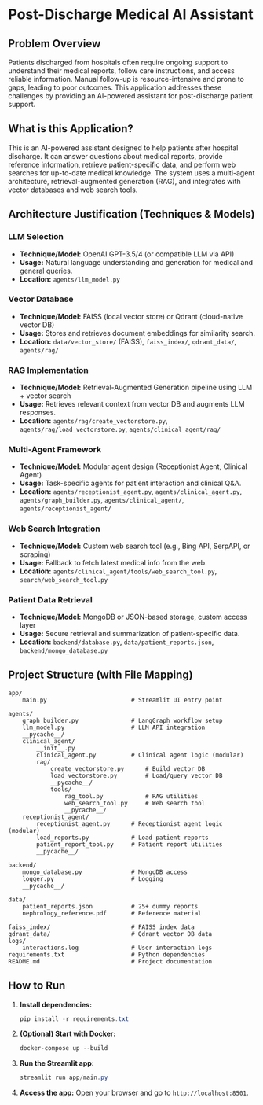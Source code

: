 # Post-Discharge Medical AI Assistant

## Problem Overview
Patients discharged from hospitals often require ongoing support to understand their medical reports, follow care instructions, and access reliable information. Manual follow-up is resource-intensive and prone to gaps, leading to poor outcomes. This application addresses these challenges by providing an AI-powered assistant for post-discharge patient support.

## What is this Application?
This is an AI-powered assistant designed to help patients after hospital discharge. It can answer questions about medical reports, provide reference information, retrieve patient-specific data, and perform web searches for up-to-date medical knowledge. The system uses a multi-agent architecture, retrieval-augmented generation (RAG), and integrates with vector databases and web search tools.

## Architecture Justification (Techniques & Models)

### LLM Selection
- **Technique/Model:** OpenAI GPT-3.5/4 (or compatible LLM via API)
- **Usage:** Natural language understanding and generation for medical and general queries.
- **Location:** `agents/llm_model.py`

### Vector Database
- **Technique/Model:** FAISS (local vector store) or Qdrant (cloud-native vector DB)
- **Usage:** Stores and retrieves document embeddings for similarity search.
- **Location:** `data/vector_store/` (FAISS), `faiss_index/`, `qdrant_data/`, `agents/rag/`

### RAG Implementation
- **Technique/Model:** Retrieval-Augmented Generation pipeline using LLM + vector search
- **Usage:** Retrieves relevant context from vector DB and augments LLM responses.
- **Location:** `agents/rag/create_vectorstore.py`, `agents/rag/load_vectorstore.py`, `agents/clinical_agent/rag/`

### Multi-Agent Framework
- **Technique/Model:** Modular agent design (Receptionist Agent, Clinical Agent)
- **Usage:** Task-specific agents for patient interaction and clinical Q&A.
- **Location:** `agents/receptionist_agent.py`, `agents/clinical_agent.py`, `agents/graph_builder.py`, `agents/clinical_agent/`, `agents/receptionist_agent/`

### Web Search Integration
- **Technique/Model:** Custom web search tool (e.g., Bing API, SerpAPI, or scraping)
- **Usage:** Fallback to fetch latest medical info from the web.
- **Location:** `agents/clinical_agent/tools/web_search_tool.py`, `search/web_search_tool.py`

### Patient Data Retrieval
- **Technique/Model:** MongoDB or JSON-based storage, custom access layer
- **Usage:** Secure retrieval and summarization of patient-specific data.
- **Location:** `backend/database.py`, `data/patient_reports.json`, `backend/mongo_database.py`

## Project Structure (with File Mapping)

```
app/
    main.py                        # Streamlit UI entry point

agents/
    graph_builder.py               # LangGraph workflow setup
    llm_model.py                   # LLM API integration
    __pycache__/
    clinical_agent/
        __init__.py
        clinical_agent.py          # Clinical agent logic (modular)
        rag/
            create_vectorstore.py      # Build vector DB
            load_vectorstore.py        # Load/query vector DB
            __pycache__/
            tools/
                rag_tool.py            # RAG utilities
                web_search_tool.py     # Web search tool
                __pycache__/
    receptionist_agent/
        receptionist_agent.py      # Receptionist agent logic (modular)
        load_reports.py            # Load patient reports
        patient_report_tool.py     # Patient report utilities
        __pycache__/

backend/
    mongo_database.py              # MongoDB access
    logger.py                      # Logging
    __pycache__/

data/
    patient_reports.json           # 25+ dummy reports
    nephrology_reference.pdf       # Reference material

faiss_index/                       # FAISS index data
qdrant_data/                       # Qdrant vector DB data
logs/
    interactions.log               # User interaction logs
requirements.txt                   # Python dependencies
README.md                          # Project documentation
```

## How to Run

1. **Install dependencies:**
   ```powershell
   pip install -r requirements.txt
   ```
2. **(Optional) Start with Docker:**
   ```powershell
   docker-compose up --build
   ```
3. **Run the Streamlit app:**
   ```powershell
   streamlit run app/main.py
   ```

4. **Access the app:**
   Open your browser and go to `http://localhost:8501`.
